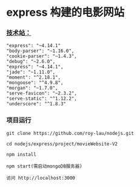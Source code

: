# express 构建的电影网站

### [技术站：](https://github.com/roy-lau/nodejs/blob/master/express/project/movieWebsite/package.json)

    "express": "~4.14.1"
    "body-parser": "~1.16.0",
    "cookie-parser": "~1.4.3",
    "debug": "~2.6.0",
    "express": "~4.14.1",
    "jade": "~1.11.0",
    "moment": "^2.18.1",
    "mongoose": "^4.9.8",
    "morgan": "~1.7.0",
    "serve-favicon": "~2.3.2",
    "serve-static": "^1.12.2",
    "underscore": "^1.8.3"

### 项目运行

```
git clone https://github.com/roy-lau/nodejs.git

cd nodejs/express/project/movieWebsite-V2

npm install

npm start(需启动mongoDB服务器)

访问 http://localhost:3000
```
